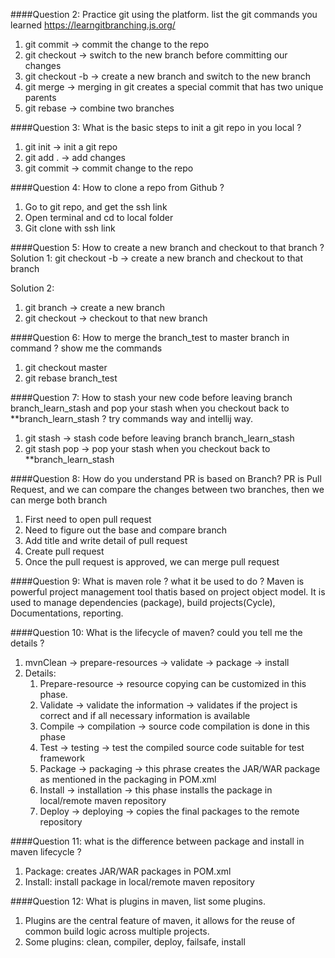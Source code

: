 ####Question 2: Practice git using the platform. list the git commands you learned https://learngitbranching.js.org/
1. git commit  -> commit the change to the repo
2. git checkout -> switch to the new branch before committing our changes
3. git checkout -b -> create a new branch and switch to the new branch
4. git merge -> merging in git creates a special commit that has two unique parents
5. git rebase -> combine two branches


####Question 3: What is the basic steps to init a git repo in you local ?
1. git init -> init a git repo
2. git add . -> add changes
3. git commit -> commit change to the repo

####Question 4: How to clone a repo from Github ?
1. Go to git repo, and get the ssh link
2. Open terminal and cd to local folder
3. Git clone with ssh link

####Question 5: How to create a new branch and checkout to that branch ?
Solution 1:
git checkout -b <branch name> -> create a new branch and checkout to that branch

Solution 2:
1. git branch <branch name> -> create a new branch
2. git checkout <branch name> -> checkout to that new branch

####Question 6: How to merge the branch_test to master branch in command ? show me the commands
1. git checkout master
2. git rebase branch_test

####Question 7: How to stash your new code before leaving branch branch_learn_stash and pop your stash when you checkout back to **branch_learn_stash ? try commands way and intellij way.
1. git stash -> stash code before leaving branch branch_learn_stash
2. git stash pop -> pop your stash when you checkout back to **branch_learn_stash

####Question 8: How do you understand PR is based on Branch?
PR is Pull Request, and we can compare the changes between two branches, then we can merge both branch
1. First need to open pull request
2. Need to figure out the base and compare branch
3. Add title and write detail of pull request
4. Create pull request
5. Once the pull request is approved, we can merge pull request

####Question 9: What is maven role ? what it be used to do ?
Maven is powerful project management tool thatis based on project object model. It is used to manage dependencies (package), build projects(Cycle), Documentations, reporting.

####Question 10: What is the lifecycle of maven? could you tell me the details ?
1. mvnClean -> prepare-resources -> validate -> package -> install
2. Details:
   1. Prepare-resource -> resource copying can be customized in this phase. 
   2. Validate -> validate the information -> validates if the project is correct and if all necessary information is available 
   3. Compile -> compilation -> source code compilation is done in this phase 
   4. Test -> testing -> test the compiled source code suitable for test framework 
   5. Package -> packaging -> this phrase creates the JAR/WAR package as mentioned in the packaging in POM.xml 
   6. Install -> installation -> this phase installs the package in local/remote maven repository 
   7. Deploy -> deploying -> copies the final packages to the remote repository 


####Question 11: what is the difference between package and install in maven lifecycle ?
1. Package: creates JAR/WAR packages in POM.xml
2. Install: install package in local/remote maven repository 

####Question 12: What is plugins in maven, list some plugins.
1. Plugins are the central feature of maven, it allows for the reuse of common build logic across multiple projects.
2. Some plugins: clean, compiler, deploy, failsafe, install 





	

